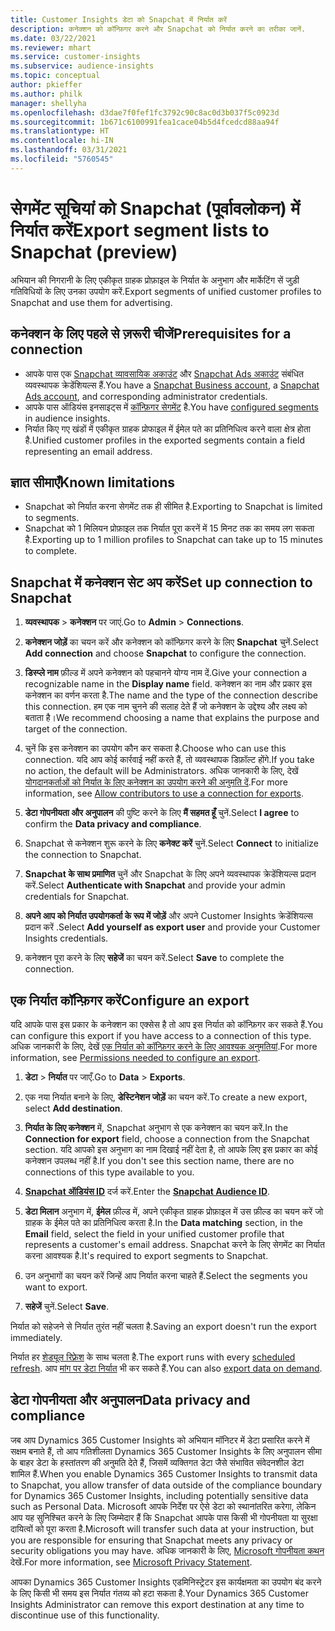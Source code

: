 ```yaml
---
title: Customer Insights डेटा को Snapchat में निर्यात करें
description: कनेक्शन को कॉन्फ़िगर करने और Snapchat को निर्यात करने का तरीका जानें.
ms.date: 03/22/2021
ms.reviewer: mhart
ms.service: customer-insights
ms.subservice: audience-insights
ms.topic: conceptual
author: pkieffer
ms.author: philk
manager: shellyha
ms.openlocfilehash: d3dae7f0fef1fc3792c90c8ac0d3b037f5c0923d
ms.sourcegitcommit: 1b671c6100991fea1cace04b5d4fcedcd88aa94f
ms.translationtype: HT
ms.contentlocale: hi-IN
ms.lasthandoff: 03/31/2021
ms.locfileid: "5760545"
---
```

# <a name="export-segment-lists-to-snapchat-preview"></a><span data-ttu-id="92418-103">सेगमेंट सूचियां को Snapchat (पूर्वावलोकन) में निर्यात करें</span><span class="sxs-lookup"><span data-stu-id="92418-103">Export segment lists to Snapchat (preview)</span></span>

<span data-ttu-id="92418-104">अभियान की निगरानी के लिए एकीकृत ग्राहक प्रोफ़ाइल के निर्यात के अनुभाग और मार्केटिंग सें जुड़ी गतिविधियों के लिए उनका उपयोग करें.</span><span class="sxs-lookup"><span data-stu-id="92418-104">Export segments of unified customer profiles to Snapchat and use them for advertising.</span></span> 

## <a name="prerequisites-for-a-connection"></a><span data-ttu-id="92418-105">कनेक्शन के लिए पहले से ज़रूरी चीजें</span><span class="sxs-lookup"><span data-stu-id="92418-105">Prerequisites for a connection</span></span>

-   <span data-ttu-id="92418-106">आपके पास एक [Snapchat व्यावसायिक अकाउंट](https://business.snapchat.com/) और [Snapchat Ads अकाउंट](https://ads.snapchat.com/) संबंधित व्यवस्थापक क्रेडेंशियल्स हैं.</span><span class="sxs-lookup"><span data-stu-id="92418-106">You have a [Snapchat Business account](https://business.snapchat.com/), a [Snapchat Ads account](https://ads.snapchat.com/), and corresponding administrator credentials.</span></span>
-   <span data-ttu-id="92418-107">आपके पास ऑडियंस इनसाइट्स में [कॉन्फ़िगर सेगमेंट](segments.md) है.</span><span class="sxs-lookup"><span data-stu-id="92418-107">You have [configured segments](segments.md) in audience insights.</span></span>
-   <span data-ttu-id="92418-108">निर्यात किए गए खंडों में एकीकृत ग्राहक प्रोफाइल में ईमेल पते का प्रतिनिधित्व करने वाला क्षेत्र होता है.</span><span class="sxs-lookup"><span data-stu-id="92418-108">Unified customer profiles in the exported segments contain a field representing an email address.</span></span>

## <a name="known-limitations"></a><span data-ttu-id="92418-109">ज्ञात सीमाएँ</span><span class="sxs-lookup"><span data-stu-id="92418-109">Known limitations</span></span>

- <span data-ttu-id="92418-110">Snapchat को निर्यात करना सेगमेंट तक ही सीमित है.</span><span class="sxs-lookup"><span data-stu-id="92418-110">Exporting to Snapchat is limited to segments.</span></span>
- <span data-ttu-id="92418-111">Snapchat को 1 मिलियन प्रोफ़ाइल तक निर्यात पूरा करनें में 15 मिनट तक का समय लग सकता है.</span><span class="sxs-lookup"><span data-stu-id="92418-111">Exporting up to 1 million profiles to Snapchat can take up to 15 minutes to complete.</span></span> 

## <a name="set-up-connection-to-snapchat"></a><span data-ttu-id="92418-112">Snapchat में कनेक्शन सेट अप करें</span><span class="sxs-lookup"><span data-stu-id="92418-112">Set up connection to Snapchat</span></span>

1. <span data-ttu-id="92418-113">**व्यवस्थापक** > **कनेक्शन** पर जाएं.</span><span class="sxs-lookup"><span data-stu-id="92418-113">Go to **Admin** > **Connections**.</span></span>

1. <span data-ttu-id="92418-114">**कनेक्शन जोड़ें** का चयन करें और कनेक्शन को कॉन्फ़िगर करने के लिए **Snapchat** चुनें.</span><span class="sxs-lookup"><span data-stu-id="92418-114">Select **Add connection** and choose **Snapchat** to configure the connection.</span></span>

1. <span data-ttu-id="92418-115">**डिस्प्ले नाम** फ़ील्ड में अपने कनेक्शन को पहचानने योग्य नाम दें.</span><span class="sxs-lookup"><span data-stu-id="92418-115">Give your connection a recognizable name in the **Display name** field.</span></span> <span data-ttu-id="92418-116">कनेक्शन का नाम और प्रकार इस कनेक्शन का वर्णन करता है.</span><span class="sxs-lookup"><span data-stu-id="92418-116">The name and the type of the connection describe this connection.</span></span> <span data-ttu-id="92418-117">हम एक नाम चुनने की सलाह देते हैं जो कनेक्शन के उद्देश्य और लक्ष्य को बताता है।</span><span class="sxs-lookup"><span data-stu-id="92418-117">We recommend choosing a name that explains the purpose and target of the connection.</span></span>

1. <span data-ttu-id="92418-118">चुनें कि इस कनेक्शन का उपयोग कौन कर सकता है.</span><span class="sxs-lookup"><span data-stu-id="92418-118">Choose who can use this connection.</span></span> <span data-ttu-id="92418-119">यदि आप कोई कार्रवाई नहीं करते हैं, तो व्यवस्थापक डिफ़ॉल्ट होंगे.</span><span class="sxs-lookup"><span data-stu-id="92418-119">If you take no action, the default will be Administrators.</span></span> <span data-ttu-id="92418-120">अधिक जानकारी के लिए, देखें [योगदानकर्ताओं को निर्यात के लिए कनेक्शन का उपयोग करने की अनुमति दें](connections.md#allow-contributors-to-use-a-connection-for-exports).</span><span class="sxs-lookup"><span data-stu-id="92418-120">For more information, see [Allow contributors to use a connection for exports](connections.md#allow-contributors-to-use-a-connection-for-exports).</span></span>

1. <span data-ttu-id="92418-121">**डेटा गोपनीयता और अनुपालन** की पुष्टि करने के लिए **मैं सहमत हूँ** चुनें.</span><span class="sxs-lookup"><span data-stu-id="92418-121">Select **I agree** to confirm the **Data privacy and compliance**.</span></span>

1. <span data-ttu-id="92418-122">Snapchat से कनेक्शन शुरू करने के लिए **कनेक्ट करें** चुनें.</span><span class="sxs-lookup"><span data-stu-id="92418-122">Select **Connect** to initialize the connection to Snapchat.</span></span>

1. <span data-ttu-id="92418-123">**Snapchat के साथ प्रमाणित** चुनें और Snapchat के लिए अपने व्यवस्थापक क्रेडेंशियल्स प्रदान करें.</span><span class="sxs-lookup"><span data-stu-id="92418-123">Select **Authenticate with Snapchat** and provide your admin credentials for Snapchat.</span></span> 

1. <span data-ttu-id="92418-124">**अपने आप को निर्यात उपयोगकर्ता के रूप में जोड़ें** और अपने Customer Insights क्रेडेंशियल्स प्रदान करें .</span><span class="sxs-lookup"><span data-stu-id="92418-124">Select **Add yourself as export user** and provide your Customer Insights credentials.</span></span>

1. <span data-ttu-id="92418-125">कनेक्शन पूरा करने के लिए **सहेजें** का चयन करें.</span><span class="sxs-lookup"><span data-stu-id="92418-125">Select **Save** to complete the connection.</span></span>

## <a name="configure-an-export"></a><span data-ttu-id="92418-126">एक निर्यात कॉन्फ़िगर करें</span><span class="sxs-lookup"><span data-stu-id="92418-126">Configure an export</span></span>

<span data-ttu-id="92418-127">यदि आपके पास इस प्रकार के कनेक्शन का एक्सेस है तो आप इस निर्यात को कॉन्फ़िगर कर सकते हैं.</span><span class="sxs-lookup"><span data-stu-id="92418-127">You can configure this export if you have access to a connection of this type.</span></span> <span data-ttu-id="92418-128">अधिक जानकारी के लिए, देखें [एक निर्यात को कॉन्फ़िगर करने के लिए आवश्यक अनुमतियां](export-destinations.md#set-up-a-new-export).</span><span class="sxs-lookup"><span data-stu-id="92418-128">For more information, see [Permissions needed to configure an export](export-destinations.md#set-up-a-new-export).</span></span>

1. <span data-ttu-id="92418-129">**डेटा** > **निर्यात** पर जाएँ.</span><span class="sxs-lookup"><span data-stu-id="92418-129">Go to **Data** > **Exports**.</span></span>

1. <span data-ttu-id="92418-130">एक नया निर्यात बनाने के लिए, **डेस्टिनेशन जोड़ें** का चयन करें.</span><span class="sxs-lookup"><span data-stu-id="92418-130">To create a new export, select **Add destination**.</span></span>

1. <span data-ttu-id="92418-131">**निर्यात के लिए कनेक्शन** में, Snapchat अनुभाग से एक कनेक्शन का चयन करें.</span><span class="sxs-lookup"><span data-stu-id="92418-131">In the **Connection for export** field, choose a connection from the Snapchat section.</span></span> <span data-ttu-id="92418-132">यदि आपको इस अनुभाग का नाम दिखाई नहीं देता है, तो आपके लिए इस प्रकार का कोई कनेक्शन उपलब्ध नहीं है.</span><span class="sxs-lookup"><span data-stu-id="92418-132">If you don't see this section name, there are no connections of this type available to you.</span></span>

1. <span data-ttu-id="92418-133">[**Snapchat ऑडियंस ID**](https://businesshelp.snapchat.com/s/article/custom-audiences) दर्ज करें.</span><span class="sxs-lookup"><span data-stu-id="92418-133">Enter the [**Snapchat Audience ID**](https://businesshelp.snapchat.com/s/article/custom-audiences).</span></span>

1. <span data-ttu-id="92418-134">**डेटा मिलान** अनुभाग में, **ईमेल** फ़ील्ड में, अपने एकीकृत ग्राहक प्रोफ़ाइल में उस फ़ील्ड का चयन करें जो ग्राहक के ईमेल पते का प्रतिनिधित्व करता है.</span><span class="sxs-lookup"><span data-stu-id="92418-134">In the **Data matching** section, in the **Email** field, select the field in your unified customer profile that represents a customer's email address.</span></span> <span data-ttu-id="92418-135">Snapchat करने के लिए सेगमेंट का निर्यात करना आवश्यक है.</span><span class="sxs-lookup"><span data-stu-id="92418-135">It's required to export segments to Snapchat.</span></span>

1. <span data-ttu-id="92418-136">उन अनुभागों का चयन करें जिन्हें आप निर्यात करना चाहते हैं.</span><span class="sxs-lookup"><span data-stu-id="92418-136">Select the segments you want to export.</span></span> 

1. <span data-ttu-id="92418-137">**सहेजें** चुनें.</span><span class="sxs-lookup"><span data-stu-id="92418-137">Select **Save**.</span></span>

<span data-ttu-id="92418-138">निर्यात को सहेजने से निर्यात तुरंत नहीं चलता है.</span><span class="sxs-lookup"><span data-stu-id="92418-138">Saving an export doesn't run the export immediately.</span></span>

<span data-ttu-id="92418-139">निर्यात हर [शेड्यूल रिफ़्रेश](system.md#schedule-tab) के साथ चलता है.</span><span class="sxs-lookup"><span data-stu-id="92418-139">The export runs with every [scheduled refresh](system.md#schedule-tab).</span></span> <span data-ttu-id="92418-140">आप [मांग पर डेटा निर्यात](export-destinations.md#run-exports-on-demand) भी कर सकते हैं.</span><span class="sxs-lookup"><span data-stu-id="92418-140">You can also [export data on demand](export-destinations.md#run-exports-on-demand).</span></span> 


## <a name="data-privacy-and-compliance"></a><span data-ttu-id="92418-141">डेटा गोपनीयता और अनुपालन</span><span class="sxs-lookup"><span data-stu-id="92418-141">Data privacy and compliance</span></span>

<span data-ttu-id="92418-142">जब आप Dynamics 365 Customer Insights को अभियान मॉनिटर में डेटा प्रसारित करने में सक्षम बनाते हैं, तो आप गतिशीलता Dynamics 365 Customer Insights के लिए अनुपालन सीमा के बाहर डेटा के हस्तांतरण की अनुमति देते हैं, जिसमें व्यक्तिगत डेटा जैसे संभावित संवेदनशील डेटा शामिल हैं.</span><span class="sxs-lookup"><span data-stu-id="92418-142">When you enable Dynamics 365 Customer Insights to transmit data to Snapchat, you allow transfer of data outside of the compliance boundary for Dynamics 365 Customer Insights, including potentially sensitive data such as Personal Data.</span></span> <span data-ttu-id="92418-143">Microsoft आपके निर्देश पर ऐसे डेटा को स्थानांतरित करेगा, लेकिन आप यह सुनिश्चित करने के लिए जिम्मेदार हैं कि Snapchat आपके पास किसी भी गोपनीयता या सुरक्षा दायित्वों को पूरा करता है.</span><span class="sxs-lookup"><span data-stu-id="92418-143">Microsoft will transfer such data at your instruction, but you are responsible for ensuring that Snapchat meets any privacy or security obligations you may have.</span></span> <span data-ttu-id="92418-144">अधिक जानकारी के लिए, [Microsoft गोपनीयता कथन](https://go.microsoft.com/fwlink/?linkid=396732) देखें.</span><span class="sxs-lookup"><span data-stu-id="92418-144">For more information, see [Microsoft Privacy Statement](https://go.microsoft.com/fwlink/?linkid=396732).</span></span>

<span data-ttu-id="92418-145">आपका Dynamics 365 Customer Insights एडमिनिस्ट्रेटर इस कार्यक्षमता का उपयोग बंद करने के लिए किसी भी समय इस निर्यात गंतव्य को हटा सकता है.</span><span class="sxs-lookup"><span data-stu-id="92418-145">Your Dynamics 365 Customer Insights Administrator can remove this export destination at any time to discontinue use of this functionality.</span></span>
